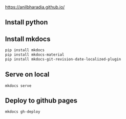 
https://anilbharadia.github.io/

## Install python
## Install mkdocs
```sh
pip install mkdocs
pip install mkdocs-material
pip install mkdocs-git-revision-date-localized-plugin
```

## Serve on local

```shell
mkdocs serve
```


## Deploy to github pages

```shell
mkdocs gh-deploy
```